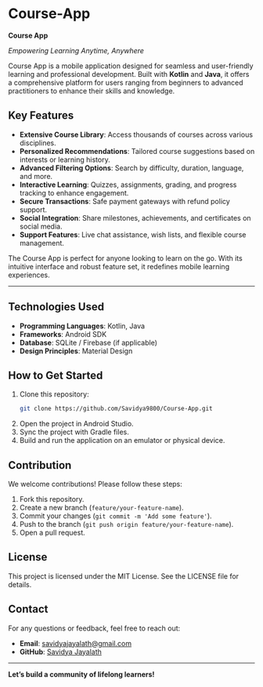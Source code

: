# Course-App

**Course App**

*Empowering Learning Anytime, Anywhere*

Course App is a mobile application designed for seamless and user-friendly learning and professional development. Built with **Kotlin** and **Java**, it offers a comprehensive platform for users ranging from beginners to advanced practitioners to enhance their skills and knowledge.

## Key Features

- **Extensive Course Library**: Access thousands of courses across various disciplines.
- **Personalized Recommendations**: Tailored course suggestions based on interests or learning history.
- **Advanced Filtering Options**: Search by difficulty, duration, language, and more.
- **Interactive Learning**: Quizzes, assignments, grading, and progress tracking to enhance engagement.
- **Secure Transactions**: Safe payment gateways with refund policy support.
- **Social Integration**: Share milestones, achievements, and certificates on social media.
- **Support Features**: Live chat assistance, wish lists, and flexible course management.

The Course App is perfect for anyone looking to learn on the go. With its intuitive interface and robust feature set, it redefines mobile learning experiences.

---

## Technologies Used

- **Programming Languages**: Kotlin, Java
- **Frameworks**: Android SDK
- **Database**: SQLite / Firebase (if applicable)
- **Design Principles**: Material Design

## How to Get Started

1. Clone this repository:
   ```bash
   git clone https://github.com/Savidya9800/Course-App.git
   ```
2. Open the project in Android Studio.
3. Sync the project with Gradle files.
4. Build and run the application on an emulator or physical device.

## Contribution

We welcome contributions! Please follow these steps:

1. Fork this repository.
2. Create a new branch (`feature/your-feature-name`).
3. Commit your changes (`git commit -m 'Add some feature'`).
4. Push to the branch (`git push origin feature/your-feature-name`).
5. Open a pull request.

## License

This project is licensed under the MIT License. See the LICENSE file for details.

## Contact

For any questions or feedback, feel free to reach out:

- **Email**: [savidyajayalath@gmail.com](mailto:your-email@example.com)
- **GitHub**: [Savidya Jayalath](https://github.com/Savidya9800)

---

**Let’s build a community of lifelong learners!**
